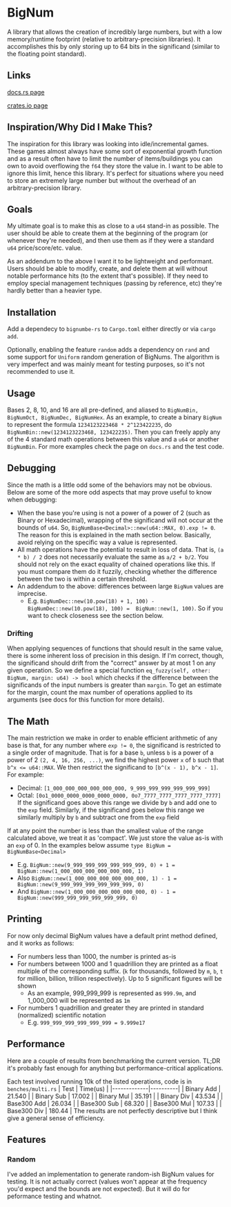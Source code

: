 # BigNum
A library that allows the creation of incredibly large numbers, but with a low
memory/runtime footprint (relative to arbitrary-precision libraries). It accomplishes this
by only storing up to 64 bits in the significand (similar to the floating point
standard).

## Links
[docs.rs page](https://docs.rs/bignumbe-rs/latest/bignumbe_rs/)

[crates.io page](https://crates.io/crates/bignumbe-rs)

## Inspiration/Why Did I Make This?
The inspiration for this library was looking into idle/incremental games. These games
almost always have some sort of exponential growth function and as a result often have to
limit the number of items/buildings you can own to avoid overflowing the `f64` they store
the value in. I want to be able to ignore this limit, hence this library. It's perfect for
situations where you need to store an extremely large number but without the overhead of
an arbitrary-precision library.

## Goals
My ultimate goal is to make this as close to a `u64` stand-in as possible. The user should
be able to create them at the beginning of the program (or whenever they're needed), and
then use them as if they were a standard `u64` price/score/etc. value. 

As an addendum to the above I want it to be lightweight and performant. Users should be
able to modify, create, and delete them at will without notable performance hits (to the
extent that's possible). If they need to employ special management techniques (passing by
reference, etc) they're hardly better than a heavier type.

## Installation
Add a dependecy to `bignumbe-rs` to `Cargo.toml` either directly or via `cargo add`. 

Optionally, enabling the feature `random` adds a dependency on `rand` and some support for
`Uniform` random generation of BigNums. The algorithm is very imperfect and was mainly
meant for testing purposes, so it's not recommended to use it.

## Usage
Bases 2, 8, 10, and 16 are all pre-defined, and aliased to
`BigNumBin, BigNumOct, BigNumDec, BigNumHex`. As an example, to create a binary `BigNum`
to represent the formula `1234123223468 * 2^123422235`, do
`BigNumBin::new(1234123223468, 123422235)`. Then you can freely apply any of the 4 standard
math operations between this value and a `u64` or another `BigNumBin`. For more examples
check the page on `docs.rs` and the test code.

## Debugging
Since the math is a little odd some of the behaviors may not be obvious. Below are some of
the more odd aspects that may prove useful to know when debugging:
- When the base you're using is not a power of a power of 2 (such as Binary or
Hexadecimal), wrapping of the significand will not occur at the bounds of `u64`. So,
`BigNumBase<Decimal>::new(u64::MAX, 0).exp != 0`. The reason for this is explained in the
math section below. Basically, avoid relying on the specific way a value is represented.
- All math operations have the potential to result in loss of data. That is, `(a * b) / 2` 
does not necessarily evaluate the same as `a/2 + b/2`. You should not rely on the exact
equality of chained operations like this. If you must compare them do it fuzzily, checking
whether the difference between the two is within a certain threshold.
- An addendum to the above: differences between large `BigNum` values are imprecise.
    - E.g. `BigNumDec::new(10.pow(18) + 1, 100) - BigNumDec::new(10.pow(18), 100) = 
    BigNum::new(1, 100)`. So if you want to check closeness see the section below.


### Drifting
When applying sequences of functions that should result in the same value, there is some
inherent loss of precision in this design. If I'm correct, though, the significand should
drift from the "correct" answer by at most 1 on any given operation. So we define a
special function `eq_fuzzy(self, other: BigNum, margin: u64) -> bool` which checks if 
the  difference between the significands of the input numbers is greater than `margin`.
To get an estimate for the margin, count the max number of operations applied to its
arguments (see docs for this function for more details).

## The Math
The main restriction we make in order to enable efficient arithmetic of any base is that,
for any number where `exp != 0`, the significand is restricted to a single order of 
magnitude. That is for a base `b`, unless `b` is a power of a power of 2 
`(2, 4, 16, 256, ...)`, we find the highest power `x` of `b` such that `b^x <= u64::MAX`.
We then restrict the significand to `[b^(x - 1), b^x - 1]`. For example:
- Decimal: `[1_000_000_000_000_000_000, 9_999_999_999_999_999_999]`
- Octal: `[0o1_0000_0000_0000_0000_0000, 0o7_7777_7777_7777_7777_7777]`
If the significand goes above this range we divide by `b` and add one to the `exp` field.
Similarly, if the significand goes below this range we similarly multiply by `b` and subtract one
from the `exp` field

If at any point the number is less than the smallest value of the range calculated above,
we treat it as 'compact'. We just store the value as-is with an `exp` of 0. In the
examples below assume `type BigNum = BigNumBase<Decimal>`
- E.g. `BigNum::new(9_999_999_999_999_999_999, 0) + 1 =
BigNum::new(1_000_000_000_000_000_000, 1)`
- Also `BigNum::new(1_000_000_000_000_000_000, 1) - 1 =
BigNum::new(9_999_999_999_999_999_999, 0)`
- And `BigNum::new(1_000_000_000_000_000_000, 0) - 1 =
BigNum::new(999_999_999_999_999_999, 0)` 

## Printing
For now only decimal BigNum values have a default print method defined, and it works as 
follows:
- For numbers less than 1000, the number is printed as-is
- For numbers between 1000 and 1 quadrillion they are printed as a float multiple of the 
corresponding suffix. (`k` for thousands, followed by `m`, `b`, `t` for million, billion,
trillion respectively). Up to 5 significant figures will be shown
    - As an example, 999_999_999 is represented as `999.9m`, and 1_000_000 will be
    represented as `1m`
- For numbers 1 quadrillion and greater they are printed in standard (normalized) 
scientific notation
    - E.g. `999_999_999_999_999_999 = 9.999e17`

## Performance
Here are a couple of results from benchmarking the current version. TL;DR it's probably
fast enough for anything but performance-critical applications. 

Each test involved running 10k of the listed operations, code is in `benches/multi.rs`
| Test        | Time(us) |
|-------------|----------|
| Binary Add  | 21.540   |
| Binary Sub  | 17.002   |
| Binary Mul  | 35.191   |
| Binary Div  | 43.534   |
| Base300 Add | 26.034   |
| Base300 Sub | 68.320   |
| Base300 Mul | 107.33   |
| Base300 Div | 180.44   |
The results are not perfectly descriptive but I think give a general sense of efficiency.

## Features

### Random
I've added an implementation to generate random-ish BigNum values for testing. It is not
actually correct (values won't appear at the frequency you'd expect and the bounds are
not expected). But it will do for peformance testing and whatnot.
